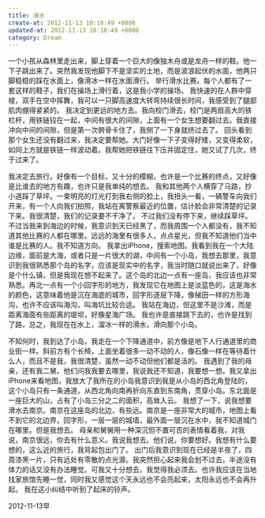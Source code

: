 ```yaml
---
title: 滑水
create-at: 2012-11-13 10:18:49 +0800
updated-at: 2012-11-13 10:18:49 +0800
category: Dream
---
```


一个小孩从森林里走出来，脚上穿着一个巨大的像独木舟或是龙舟一样的鞋。他一下子跳出来了。突然我发现他脚下不是坚实的土地，而是波浪起伏的水面，他两只脚稳稳的踩在水面上，像滑冰一样在水面滑行。
举行滑水比赛。每个人都有了一套这样的鞋子，我们在操场上滑行着，这是我小学的操场。
我快速的在人群中穿梭，双手在空中挥舞，我可以一只脚高速度大转弯持续很长时间，我感受到了腿部肌肉绷得紧紧的。
我决定到更远的地方去。我向校门滑去，校门是两扇高大的铁栏杆，用铁链铰在一起，中间有很大的间隙，上面有一个女生想要翻过去。我直接冲向中间的间隙，但是第一次骻骨卡住了，我侧了一下身就挤过去了。
回头看到那个女生还没有翻过来，我决定要帮她。大门好像一下子变得好矮，又变得柔软，如同上方就是铁链一样波动着。我帮她把铁链往下压并固定住，她又试了几次，终于过来了。

我决定去旅行。好像有一个目标，又十分的模糊，也许是一个比赛的终点，又好像是比谁去的地方有趣，也许只是我单纯的想去。
我和其他两个人横穿了马路，抄小道踩了草坪。一束明亮的灯光打到我右侧的脸上，我扭头一看，一辆警车向我们开来，有一个人向我们拍照，我站在离警察最近的位置，估计脸会非常清楚的记录下来。我很清楚，我们的记录要不干净了。
不过我们没有停下来，继续踩草坪。不过当我来到海边的时候，我意识到天已经黑了，而我周围一个人都没有，我不知道其他比赛的人都在哪里。远远的海里有很多人，点点星光，但我不知道他们当中谁是比赛的人。我不知道方向。
我拿出iPhone，搜索地图。我看到我在一个大陆边缘，面前是大海，或者只是一片很大的湖，中间有一个小岛，我想去那里，我意识到我很熟悉那个岛的名字，应该是现实中的名字，我当时随口就说出来了，好像是个什么镇，但是我现在想不起来了。这个岛的北边一点有一座岛，我应该也非常熟悉。再北一点有一个小回字形的地方，我发现它在地图上是淡蓝色的，这是海水的颜色，这意味着他是沉在海底的城市，回字形逐层下降，像梯田一样的方形海沟，也许不应该叫海沟，叫海坑比较合适。
我站在海边，但这里不是沙滩，而是距离海面有些距离的堤坝，好像星海广场。
我也许是直接跳下去的，也许是找到了路，总之，我现在在水上，溜冰一样的滑水，滑向那个小岛。

不知何时，我到达了小岛，我走在一个下降通道中，前方像是地下人行通道里的商业街一样。斜前方有个长椅，上面坐着很多一动不动的人，像石像一样在等待着什么人，而且不是我，我很清楚，虽然一动不动但他们都是活的。
我遇到了我的母亲，还有我二舅。他们问我我要去哪里，我说我还不知道，我要想一想。我又拿出iPhone来看地图，我放大了我所在的小岛我意识到我是从小岛的西北角登陆的，这个小岛只有一条通道，从西北角向南再折向东直到东南角，贯穿小岛。东北面是一座巨大的山，占有了小岛三分之二的面积，高耸入云。
我想了一下，说我想要滑水去南京。南京在这座岛的北边，有些远。南京是一座非常大的城市，地图上看不到它的北边界，回字形，一层一层的城墙，最外面一层沉在水中，我不知道城门在哪里。但是我想去。
母亲和舅舅用一种深沉但不置可否的表情看着我，对我说，南京很远，你去有什么意义。我说我想去。他们说，你要想好。我想有什么要想的，这么近的旅行，我背起包出门了。
出门后我意识到现在已经是半夜了，四周漆黑一片，只有远处有零散的点光源。我突然担心起来我会划不过去，半途没有体力的话又没有办法睡觉。可我又十分想去，我觉得我必须去。也许我应该在当地找家旅馆先睡一觉，同时我又感觉这个天永远也不会亮起来，太阳永远也不会再升起。
我在这小纠结中听到了起床的铃声。

2012-11-13早
